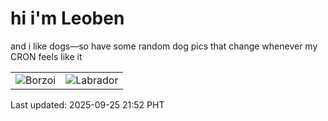 # hi i'm Leoben

and i like dogs—so have some random dog pics that change whenever my CRON feels like it

|  |  |
|--------|----------|
| ![Borzoi](https://random-dog-vercel.vercel.app/api/random-borzoi?v=1758808345) | ![Labrador](https://random-dog-vercel.vercel.app/api/random-labrador?v=1758808345) |

Last updated: 2025-09-25 21:52 PHT
